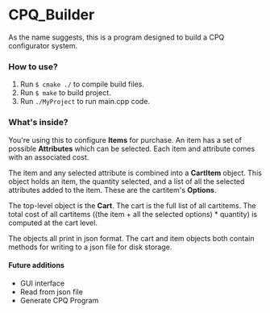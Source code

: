 # CPQ_Builder

As the name suggests, this is a program designed to build a CPQ configurator system.  

### How to use?

1. Run `$ cmake ./` to compile build files.  
2. Run `$ make` to build project.  
3. Run `./MyProject` to run main.cpp code.  

### What's inside?

You're using this to configure **Items** for purchase. An item has a set of possible **Attributes** which can be selected. Each item and attribute comes with an associated cost.  

The item and any selected attribute is combined into a **CartItem** object. This object holds an item, the quantity selected, and a list of all the selected attributes added to the item. These are the cartitem's **Options**.  

The top-level object is the **Cart**. The cart is the full list of all cartitems. The total cost of all cartitems ((the item + all the selected options) * quantity) is computed at the cart level.  

The objects all print in json format. The cart and item objects both contain methods for writing to a json file for disk storage.

#### Future additions

- GUI interface
- Read from json file
- Generate CPQ Program